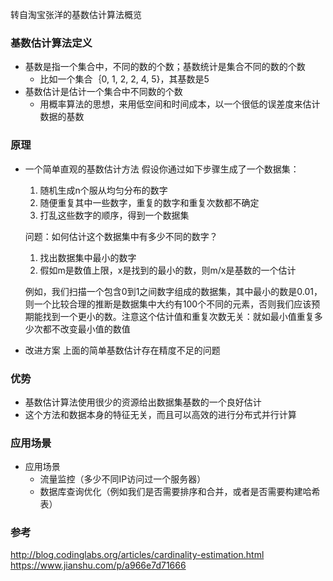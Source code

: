 转自淘宝张洋的基数估计算法概览

### 基数估计算法定义
* 基数是指一个集合中，不同的数的个数；基数统计是集合不同的数的个数
    * 比如一个集合｛0, 1, 2, 2, 4, 5}，其基数是5
* 基数估计是估计一个集合中不同数的个数
    * 用概率算法的思想，来用低空间和时间成本，以一个很低的误差度来估计数据的基数


### 原理
* 一个简单直观的基数估计方法
    假设你通过如下步骤生成了一个数据集：
    1. 随机生成n个服从均匀分布的数字
    2. 随便重复其中一些数字，重复的数字和重复次数都不确定
    3. 打乱这些数字的顺序，得到一个数据集

    
    问题：如何估计这个数据集中有多少不同的数字？
    1. 找出数据集中最小的数字
    2. 假如m是数值上限，x是找到的最小的数，则m/x是基数的一个估计

    例如，我们扫描一个包含0到1之间数字组成的数据集，其中最小的数是0.01，则一个比较合理的推断是数据集中大约有100个不同的元素，否则我们应该预期能找到一个更小的数。注意这个估计值和重复次数无关：就如最小值重复多少次都不改变最小值的数值

* 改进方案
    上面的简单基数估计存在精度不足的问题
   
   
### 优势
* 基数估计算法使用很少的资源给出数据集基数的一个良好估计
* 这个方法和数据本身的特征无关，而且可以高效的进行分布式并行计算


### 应用场景
* 应用场景
    * 流量监控（多少不同IP访问过一个服务器）
    * 数据库查询优化（例如我们是否需要排序和合并，或者是否需要构建哈希表）

    
    
### 参考
http://blog.codinglabs.org/articles/cardinality-estimation.html
https://www.jianshu.com/p/a966e7d71666